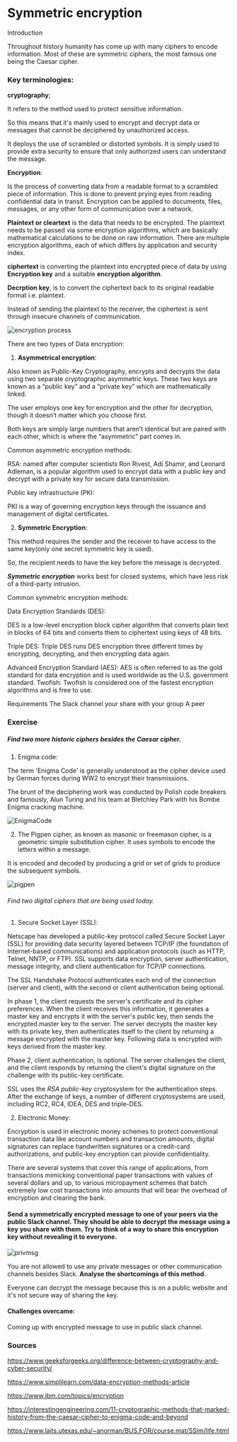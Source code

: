 # Symmetric encryption

Introduction

Throughout history humanity has come up with many ciphers to encode information. Most of these are symmetric ciphers, the most famous one being the Caesar cipher.

### Key terminologies:

**cryptography**; 

It refers to the method used to protect sensitive information. 

So this means that it's mainly used to encrypt and decrypt data or messages that cannot be deciphered by unauthorized access. 

It deploys the use of scrambled or distorted symbols. It is simply used to provide extra security to ensure that only authorized users can understand the message. 


**Encryption**:

Is the process of converting data from a readable format to a scrambled piece of information. This is done to prevent prying eyes from reading confidential data in transit. Encryption can be applied to documents, files, messages, or any other form of communication over a network.

**Plaintext or cleartext** is the data that needs to be encrypted. The plaintext needs to be passed via some encryption algorithms, which are basically mathematical calculations to be done on raw information. There are multiple encryption algorithms, each of which differs by application and security index.

**ciphertext** is converting the plaintext into encrypted piece of data by using **Encryption key** and a suitable **encryption algorithm**.

**Decrption key**, is to convert the ciphertext back to its original readable format i.e. plaintext.

Instead of sending the plaintext to the receiver, the ciphertext is sent through insecure channels of communication. 

![encryption process](../00_includes/encr_data.png)


There are two types of Data encryption:


1. **Asymmetrical encryption**:

Also known as Public-Key Cryptography, encrypts and decrypts the data using two separate cryptographic asymmetric keys. These two keys are known as a “public key” and a “private key” which are mathematically linked.

The user employs one key for encryption and the other for decryption, though it doesn’t matter which you choose first.

Both keys are simply large numbers that aren’t identical but are paired with each other, which is where the “asymmetric” part comes in.

Common asymmetric encryption methods:

RSA: named after computer scientists Ron Rivest, Adi Shamir, and Leonard Adleman, is a popular algorithm used to encrypt data with a public key and decrypt with a private key for secure data transmission.


Public key infrastructure (PKI:

PKI is a way of governing encryption keys through the issuance and management of digital certificates.

2. **Symmetric Encryption**:

This method requires the sender and the receiver to have access to the same key(only one secret symmetric key is used). 

So, the recipient needs to have the key before the message is decrypted. 

***Symmetric encryption*** works best for closed systems, which have less risk of a third-party intrusion.

Common symmetric encryption methods:

Data Encryption Standards (DES):

DES is a low-level encryption block cipher algorithm that converts plain text in blocks of 64 bits and converts them to ciphertext using keys of 48 bits. 

Triple DES: Triple DES runs DES encryption three different times by encrypting, decrypting, and then encrypting data again.

Advanced Encryption Standard (AES): AES is often referred to as the gold standard for data encryption and is used worldwide as the U.S. government standard.
Twofish: Twofish is considered one of the fastest encryption algorithms and is free to use.




Requirements
The Slack channel your share with your group
A peer

### Exercise
##### Find two more historic ciphers besides the Caesar cipher.

1. Enigma code:

The term 'Enigma Code' is generally understood as the cipher device used by German forces during WW2 to encrypt their transmissions.

The brunt of the deciphering work was conducted by Polish code breakers and famously, Alun Turing and his team at Bletchley Park with his Bombe Enigma cracking machine.

![EnigmaCode](../00_includes/ALAN-TURING-Enigma.jpg)

2. The Pigpen cipher, as known as masonic or freemason cipher, is a geometric simple substitution cipher. It uses symbols to encode the letters within a message.

It is encoded and decoded by producing a grid or set of grids to produce the subsequent symbols.

![pigpen](../00_includes/code_pigpen_resize.jpg)


###### Find two digital ciphers that are being used today.

1. Secure Socket Layer (SSL):

Netscape has developed a public-key protocol called Secure Socket Layer (SSL) for providing data security layered between TCP/IP (the foundation of Internet-based communications) and application protocols (such as HTTP, Telnet, NNTP, or FTP). SSL supports data encryption, server authentication, message integrity, and client authentication for TCP/IP connections.

The SSL Handshake Protocol authenticates each end of the connection (server and client), with the second or client authentication being optional. 

In phase 1, the client requests the server's certificate and its cipher preferences. When the client receives this information, it generates a master key and encrypts it with the server's public key, then sends the encrypted master key to the server. The server decrypts the master key with its private key, then authenticates itself to the client by returning a message encrypted with the master key. Following data is encrypted with keys derived from the master key. 

Phase 2, client authentication, is optional. The server challenges the client, and the client responds by returning the client's digital signature on the challenge with its public-key certificate.

SSL uses the *RSA public-key* cryptosystem for the authentication steps. After the exchange of keys, a number of different cryptosystems are used, including RC2, RC4, IDEA, DES and triple-DES.

2. Electronic Money:

Encryption is used in electronic money schemes to protect conventional transaction data like account numbers and transaction amounts, digital signatures can replace handwritten signatures or a credit-card authorizations, and public-key encryption can provide confidentiality. 

There are several systems that cover this range of applications, from transactions mimicking conventional paper transactions with values of several dollars and up, to various micropayment schemes that batch extremely low cost transactions into amounts that will bear the overhead of encryption and clearing the bank.

#### Send a symmetrically encrypted message to one of your peers via the public Slack channel. They should be able to decrypt the message using a key you share with them. Try to think of a way to share this encryption key without revealing it to everyone. 

![privmsg](../00_includes/keymessSEC04.png)

You are not allowed to use any private messages or other communication channels besides Slack. **Analyse the shortcomings of this method**.

Everyone can decrypt the message because this is on a public website and it's not secure way of sharing the key.

#### Challenges overcame:

Coming up with encrypted message to use in public slack channel.

### Sources

https://www.geeksforgeeks.org/difference-between-cryptography-and-cyber-security/

https://www.simplilearn.com/data-encryption-methods-article

https://www.ibm.com/topics/encryption

https://interestingengineering.com/11-cryptographic-methods-that-marked-history-from-the-caesar-cipher-to-enigma-code-and-beyond


https://www.laits.utexas.edu/~anorman/BUS.FOR/course.mat/SSim/life.html
